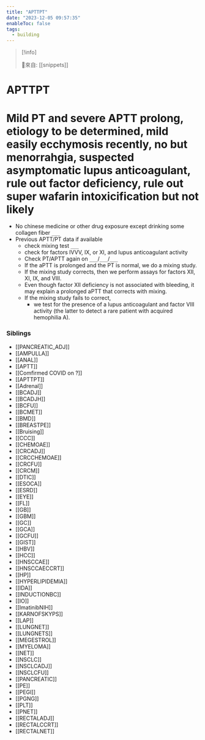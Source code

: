 ```yaml
---
title: "APTTPT"
date: "2023-12-05 09:57:35"
enableToc: false
tags:
  - building
---
```


> [!info]
>
> 🌱來自: [[snippets]]

# APTTPT

# Mild PT and severe APTT prolong, etiology to be determined, mild easily ecchymosis recently, no but menorrahgia, suspected asymptomatic lupus anticoagulant, rule out factor deficiency, rule out super wafarin intoxicification but not likely

- No chinese medicine or other drug exposure except drinking some collagen fiber `___`
- Previous APTT/PT data if available
  - check mixing test `___`
  - check for factors IVVV, IX, or XI, and lupus anticoagulant activity
  - Check PT/APTT again on `___`/`___`/`___`
  - If the aPTT is prolonged and the PT is normal, we do a mixing study.
  - If the mixing study corrects, then we perform assays for factors XII, XI, IX, and VIII.
  - Even though factor XII deficiency is not associated with bleeding, it may explain a prolonged aPTT that corrects with mixing.
  - If the mixing study fails to correct,
    - we test for the presence of a lupus anticoagulant and factor VIII activity (the latter to detect a rare patient with acquired hemophilia A).

### Siblings

- [[PANCREATIC_ADJ]]
- [[AMPULLA]]
- [[ANAL]]
- [[APTT]]
- [[Comfirmed COVID on ?]]
- [[APTTPT]]
- [[Adrenal]]
- [[BCADJ]]
- [[BCADJH]]
- [[BCFU]]
- [[BCMET]]
- [[BMD]]
- [[BREASTPE]]
- [[Bruising]]
- [[CCC]]
- [[CHEMOAE]]
- [[CRCADJ]]
- [[CRCCHEMOAE]]
- [[CRCFU]]
- [[CRCM]]
- [[DTIC]]
- [[ESOCA]]
- [[ESRD]]
- [[EYE]]
- [[FL]]
- [[GB]]
- [[GBM]]
- [[GC]]
- [[GCA]]
- [[GCFU]]
- [[GIST]]
- [[HBV]]
- [[HCC]]
- [[HNSCCAE]]
- [[HNSCCAECCRT]]
- [[HP]]
- [[HYPERLIPIDEMIA]]
- [[IDA]]
- [[INDUCTIONBC]]
- [[IO]]
- [[ImatinibNIH]]
- [[KARNOFSKYPS]]
- [[LAP]]
- [[LUNGNET]]
- [[LUNGNETS]]
- [[MEGESTROL]]
- [[MYELOMA]]
- [[NET]]
- [[NSCLC]]
- [[NSCLCADJ]]
- [[NSCLCFU]]
- [[PANCREATIC]]
- [[PE]]
- [[PEGI]]
- [[PGNG]]
- [[PLT]]
- [[PNET]]
- [[RECTALADJ]]
- [[RECTALCCRT]]
- [[RECTALNET]]
